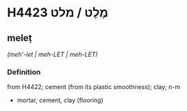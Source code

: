 # H4423 מֶלֶט / מלט

## meleṭ

_(meh'-let | meh-LET | meh-LET)_

### Definition

from H4422; cement (from its plastic smoothness); clay; n-m

- mortar, cement, clay (flooring)
